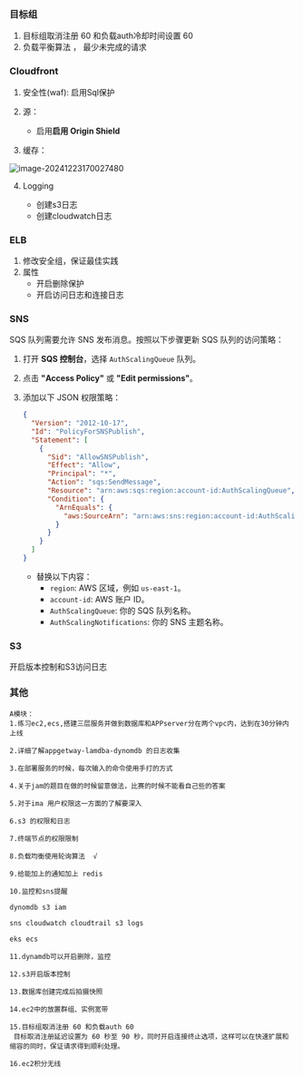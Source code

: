 ### 目标组

1. 目标组取消注册 60 和负载auth冷却时间设置 60 
2. 负载平衡算法 ， 最少未完成的请求



### Cloudfront

1. 安全性(waf): 启用Sql保护

2. 源：

   - 启用**启用 Origin Shield**

3. 缓存：

![image-20241223170027480](https://github.com/user-attachments/assets/5d8f1800-ec7b-4699-8a7c-d96a51de7b16)


4. Logging

   - 创建s3日志
   - 创建cloudwatch日志



### ELB

1. 修改安全组，保证最佳实践
2. 属性
   - 开启删除保护
   - 开启访问日志和连接日志



### SNS

SQS 队列需要允许 SNS 发布消息。按照以下步骤更新 SQS 队列的访问策略：

1. 打开 **SQS 控制台**，选择 `AuthScalingQueue` 队列。

2. 点击 **"Access Policy"** 或 **"Edit permissions"**。

3. 添加以下 JSON 权限策略：

   ```json
   {
     "Version": "2012-10-17",
     "Id": "PolicyForSNSPublish",
     "Statement": [
       {
         "Sid": "AllowSNSPublish",
         "Effect": "Allow",
         "Principal": "*",
         "Action": "sqs:SendMessage",
         "Resource": "arn:aws:sqs:region:account-id:AuthScalingQueue",
         "Condition": {
           "ArnEquals": {
             "aws:SourceArn": "arn:aws:sns:region:account-id:AuthScalingNotifications"
           }
         }
       }
     ]
   }
   ```

   - 替换以下内容：
     - `region`: AWS 区域，例如 `us-east-1`。
     - `account-id`: AWS 账户 ID。
     - `AuthScalingQueue`: 你的 SQS 队列名称。
     - `AuthScalingNotifications`: 你的 SNS 主题名称。

### S3

开启版本控制和S3访问日志


### 其他
```
A模块：
1.练习ec2,ecs,搭建三层服务并做到数据库和APPserver分在两个vpc内，达到在30分钟内上线

2.详细了解appgetway-lamdba-dynomdb 的日志收集

3.在部署服务的时候，每次输入的命令使用手打的方式

4.关于jam的题目在做的时候留意做法，比赛的时候不能看自己些的答案

5.对于ima 用户权限这一方面的了解要深入

6.s3 的权限和日志

7.终端节点的权限限制

8.负载均衡使用轮询算法  √

9.给能加上的通知加上 redis  

10.监控和sns提醒

dynomdb s3 iam 

sns cloudwatch cloudtrail s3 logs

eks ecs

11.dynamdb可以开启删除，监控

12.s3开启版本控制

13.数据库创建完成后拍摄快照

14.ec2中的放置群组、实例宽带

15.目标组取消注册 60 和负载auth 60 
 目标取消注册延迟设置为 60 秒至 90 秒，同时开启连接终止选项，这样可以在快速扩展和缩容的同时，保证请求得到顺利处理。

16.ec2积分无线
```